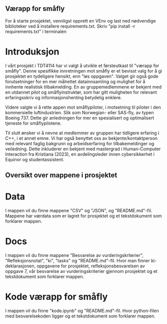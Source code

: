 ## Værapp for småfly

For å starte prosjektet, vennligst opprett en VEnv og last ned nødvendige biblioteker ved å installere requirements.txt.
Skriv "pip install -r requirements.txt" i terminalen

# Introduksjon
I vårt prosjekt i TDT4114 har vi valgt å utvikle et førsteutkast til "værapp for småfly". Denne spesifikke innretningen mot småfly er et bevisst valg for å gi prosjektet en tydeligere hensikt, enn "løs oppgaven". Valget gir også gode forutsetninger for en mer målrettet datainnsamling og mulighet for å innhente realistisk tilbakmelding. En av gruppemedlemmene er bekjent med en utdannet pilot og småflyinstruktør, som har gitt muligheten for relevant erfaringsskriv og informasjonshenting betydelig enklere.

Videre valgte vi å rette appen mot småflypiloter, i motsetning til piloter i den kommersielle luftindustrien. Slik som Norwegian- eller SAS-fly, av typen Boeing 737. Dette gir anledningen for mer en spesialisert og optimalisert tjeneste for småflypilotene. 

Til slutt ønsker vi å nevne at medlemmer av gruppen har tidligere erfaring i C++, i et annet emne. Vi har også benyttet oss av bekjente/kontaktperson med relevant faglig bakgrunn og arbeidserfaring for tilbakemeldinger og veiledning. Dette inkluderer en bekjent med mastergrad i Human-Computer Interaction fra Kristiana (2023), en avdelingsleder innen cybersikkerhet i Equinor og studentassistent.


## Oversikt over mappene i prosjektet
# Data
I mappen vil du finne mappene "CSV" og "JSON", og "README.md"-fil. Mappene har værdata som er lagret for prosjektet og et tekstdokument som forklarer mappen.

# Docs
I mappen vil du finne mappene "Besvarelse av vurderingskriterier", "Refleksjonsnotat", "ki", "tasks" og "README.md"-fil. Hvor man finner ki-deklarasjonen, oppgavene for prosjektet, refleksjonsbesvarelsen av oppgave 7, vår besvarelse av vurderingskriterier gjennom prosjektet og et tekstdokument som forklarer mappen.

# Kode værapp for småfly
I mappen vil du finne "kode.ipynb" og "README.md"-fil. Hvor python-filen med besvarelsekoden ligger og et tekstdokument som forklarer mappen.